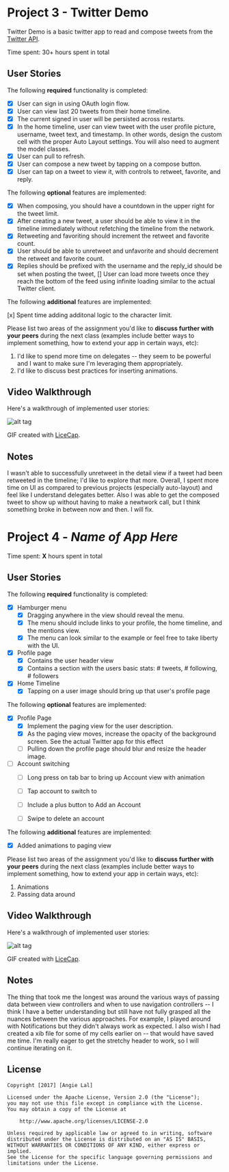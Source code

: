 # Project 3 - Twitter Demo

Twitter Demo is a basic twitter app to read and compose tweets from the [Twitter API](https://apps.twitter.com/).

Time spent: 30+ hours spent in total

## User Stories

The following **required** functionality is completed:

- [x] User can sign in using OAuth login flow.
- [x] User can view last 20 tweets from their home timeline.
- [x] The current signed in user will be persisted across restarts.
- [x] In the home timeline, user can view tweet with the user profile picture, username, tweet text, and timestamp.  In other words, design the custom cell with the proper Auto Layout settings.  You will also need to augment the model classes.
- [x] User can pull to refresh.
- [x] User can compose a new tweet by tapping on a compose button.
- [x] User can tap on a tweet to view it, with controls to retweet, favorite, and reply.

The following **optional** features are implemented:

- [x] When composing, you should have a countdown in the upper right for the tweet limit.
- [x] After creating a new tweet, a user should be able to view it in the timeline immediately without refetching the timeline from the network.
- [x] Retweeting and favoriting should increment the retweet and favorite count.
- [x] User should be able to unretweet and unfavorite and should decrement the retweet and favorite count.
- [x] Replies should be prefixed with the username and the reply_id should be set when posting the tweet,
[] User can load more tweets once they reach the bottom of the feed using infinite loading similar to the actual Twitter client.

The following **additional** features are implemented:

[x] Spent time adding additonal logic to the character limit. 

Please list two areas of the assignment you'd like to **discuss further with your peers** during the next class (examples include better ways to implement something, how to extend your app in certain ways, etc):

1. I'd like to spend more time on delegates -- they seem to be powerful and I want to make sure I'm leveraging them appropriately.
2. I'd like to discuss best practices for inserting animations.

## Video Walkthrough

Here's a walkthrough of implemented user stories:

![alt tag](https://raw.githubusercontent.com/anjlal/twitterdemo/master/twitterdemo.gif)

GIF created with [LiceCap](http://www.cockos.com/licecap/).

## Notes

I wasn't able to successfully unretweet in the detail view if a tweet had been retweeted in the timeline; I'd like to explore that more. Overall, I spent more time on UI as compared to previous projects (especially auto-layout) and feel like I understand delegates better. Also I was able to get the composed tweet to show up without having to make a newtwork call, but I think something broke in between now and then. I will fix.

# Project 4 - *Name of App Here*

Time spent: **X** hours spent in total

## User Stories

The following **required** functionality is completed:

- [x] Hamburger menu
   - [x] Dragging anywhere in the view should reveal the menu.
   - [x] The menu should include links to your profile, the home timeline, and the mentions view.
   - [x] The menu can look similar to the example or feel free to take liberty with the UI.
- [x] Profile page
   - [x] Contains the user header view
   - [x] Contains a section with the users basic stats: # tweets, # following, # followers
- [x] Home Timeline
   - [x] Tapping on a user image should bring up that user's profile page

The following **optional** features are implemented:

- [x] Profile Page
   - [x] Implement the paging view for the user description.
   - [x] As the paging view moves, increase the opacity of the background screen. See the actual Twitter app for this effect
   - [ ] Pulling down the profile page should blur and resize the header image.
- [ ] Account switching
   - [ ] Long press on tab bar to bring up Account view with animation
   - [ ] Tap account to switch to
   - [ ] Include a plus button to Add an Account
   - [ ] Swipe to delete an account


The following **additional** features are implemented:

- [x] Added animations to paging view

Please list two areas of the assignment you'd like to **discuss further with your peers** during the next class (examples include better ways to implement something, how to extend your app in certain ways, etc):

  1. Animations
  2. Passing data around


## Video Walkthrough

Here's a walkthrough of implemented user stories:

![alt tag](https://raw.githubusercontent.com/anjlal/twitterdemo/master/twitterdemo.gif)

GIF created with [LiceCap](http://www.cockos.com/licecap/).

## Notes
The thing that took me the longest was around the various ways of passing data between view controllers and when to use navigation controllers -- I think I have a better understanding but still have not fully grasped all the nuances between the various approaches. For example, I played around with Notifications but they didn't always work as expected. I also wish I had created a xib file for some of my cells earlier on -- that would have saved me time. I'm really eager to get the stretchy header to work, so I will continue iterating on it.

## License

    Copyright [2017] [Angie Lal]

    Licensed under the Apache License, Version 2.0 (the "License");
    you may not use this file except in compliance with the License.
    You may obtain a copy of the License at

        http://www.apache.org/licenses/LICENSE-2.0

    Unless required by applicable law or agreed to in writing, software
    distributed under the License is distributed on an "AS IS" BASIS,
    WITHOUT WARRANTIES OR CONDITIONS OF ANY KIND, either express or implied.
    See the License for the specific language governing permissions and
    limitations under the License.
